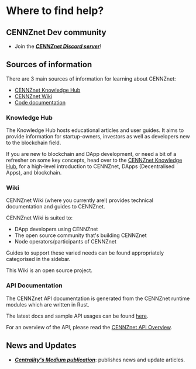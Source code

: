 # Where to find help?

## CENNZnet Dev community
* Join the ***[CENNZnet Discord server](https://discord.gg/AnB3tRtkJ4)***! 

## Sources of information

There are 3 main sources of information for learning about CENNZnet:
* [CENNZnet Knowledge Hub](https://cennz.net/knowledge-hub/)
* [CENNZnet Wiki](Home)
* [Code documentation](https://github.com/cennznet/api.js/tree/develop/docs)

### Knowledge Hub

The Knowledge Hub hosts educational articles and user guides. It aims to provide information for startup-owners, investors as well as developers new to the blockchain field.

If you are new to blockchain and DApp development, or need a bit of a refresher on some key concepts, head over to the [CENNZnet Knowledge Hub](https://cennz.net/knowledge-hub/), for a high-level introduction to CENNZnet, DApps (Decentralised Apps), and blockchain. 

### Wiki

CENNZnet Wiki (where you currently are!) provides technical documentation and guides to CENNZnet.

CENNZnet Wiki is suited to:
* DApp developers using CENNZnet
* The open source community that's building CENNZnet
* Node operators/participants of CENNZnet

Guides to support these varied needs can be found appropriately categorised in the sidebar.

This Wiki is an open source project.


### API Documentation

The CENNZnet API documentation is generated from the CENNZnet runtime modules which are written in Rust.

The latest docs and sample API usages can be found [here](https://github.com/cennznet/api.js/tree/develop/docs).

For an overview of the API, please read the [CENNZnet API Overview](api-guides/CENNZnet-API-Overview).


## News and Updates
* ***[Centrality's Medium publication](https://medium.com/centrality)***: publishes news and update articles.
